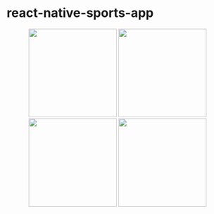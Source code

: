 # react-native-sports-app
<p align="center">
  <img src="https://media.giphy.com/media/gx6ndr98SP6xu23tHY/giphy.gif" width='200'>
  <img src="https://media.giphy.com/media/tPykCOb0l6yXmikZ0C/giphy.gif" width='200' >
  <img src="https://media.giphy.com/media/wpEMQOsLJlzear0EVQ/giphy.gif" width='200'>
   <img src="https://media.giphy.com/media/oBdx5Tg6P7kqhzVSI4/giphy.gif" width='200'>
</p>
